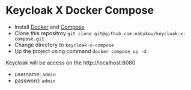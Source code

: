 # Keycloak X Docker Compose

- Install [Docker](https://docs.docker.com/engine/install/) and [Compose](https://docs.docker.com/compose/cli-command/)
- Clone this repositroy `git clone git@github.com:eabykov/keycloak-x-compose.git`
- Change directory to `keycloak-x-compose`
- Up the project using command `docker compose up -d`

Keycloak will be access on the http://localhost:8080
- username: `admin`
- password: `admin`
